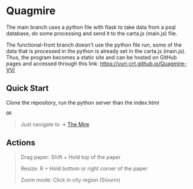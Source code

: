 # Quagmire

The main branch uses a python file with flask to take data from a psql database, do some processing and send it to the carta.js (main.js) file.

The functional-front branch doesn't use the python file run, some of the data that is processed in the python is already set in the carta.js (main.js). Thus, the program becomes a static site and can be hosted on GitHub pages and accessed through this link: https://yuri-crt.github.io/Quagmire-VV/

## Quick Start

Clone the repository, run the python server than the index.html

``` OR ```

> Just navigate to -> [The Mire](https://yuri-crt.github.io/Quagmire-VV/)

## Actions

>Drag paper: Shift + Hold top of the paper
>
>Resize: R + Hold bottom or right corner of the paper
>
>Zoom mode: Click in city region (Siourin)
